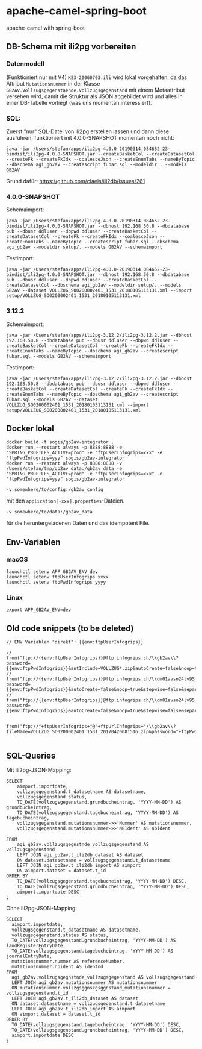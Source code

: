 # apache-camel-spring-boot
apache-camel with spring-boot

## DB-Schema mit ili2pg vorbereiten
### Datenmodell
(Funktioniert nur mit V4) `KS3-20060703.ili` wird lokal vorgehalten, da das Attribut `Mutationsnummer` in der Klasse `GB2AV.Vollzugsgegenstaende.Vollzugsgegenstand` mit einem Metaattribut versehen wird, damit die Struktur als JSON abgebildet wird und alles in einer DB-Tabelle vorliegt (was uns momentan interessiert).

### SQL:
Zuerst "nur" SQL-Datei von ili2pg erstellen lassen und dann diese ausführen, funktioniert mit 4.0.0-SNAPSHOT momentan noch nicht:
```
java -jar /Users/stefan/apps/ili2pg-4.0.0-20190314.084652-23-bindist/ili2pg-4.0.0-SNAPSHOT.jar --createBasketCol --createDatasetCol --createFk --createFkIdx --coalesceJson --createEnumTabs --nameByTopic --dbschema agi_gb2av --createscript fubar.sql --modeldir . --models GB2AV
```
Grund dafür: https://github.com/claeis/ili2db/issues/261

### 4.0.0-SNAPSHOT
Schemaimport:
```
java -jar /Users/stefan/apps/ili2pg-4.0.0-20190314.084652-23-bindist/ili2pg-4.0.0-SNAPSHOT.jar --dbhost 192.168.50.8 --dbdatabase pub --dbusr ddluser --dbpwd ddluser --createBasketCol --createDatasetCol --createFk --createFkIdx --coalesceJson --createEnumTabs --nameByTopic --createscript fubar.sql --dbschema agi_gb2av --modeldir setup/. --models GB2AV --schemaimport
```

Testimport:
```
java -jar /Users/stefan/apps/ili2pg-4.0.0-20190314.084652-23-bindist/ili2pg-4.0.0-SNAPSHOT.jar --dbhost 192.168.50.8 --dbdatabase pub --dbusr ddluser --dbpwd ddluser --createBasketCol --createDatasetCol --dbschema agi_gb2av --modeldir setup/. --models GB2AV --dataset VOLLZUG_SO0200002401_1531_20180105113131.xml --import setup/VOLLZUG_SO0200002401_1531_20180105113131.xml
```

### 3.12.2

Schemaimport:
```
java -jar /Users/stefan/apps/ili2pg-3.12.2/ili2pg-3.12.2.jar --dbhost 192.168.50.8 --dbdatabase pub --dbusr ddluser --dbpwd ddluser --createBasketCol --createDatasetCol --createFk --createFkIdx --createEnumTabs --nameByTopic --dbschema agi_gb2av --createscript fubar.sql --models GB2AV --schemaimport
```

Testimport:
```
java -jar /Users/stefan/apps/ili2pg-3.12.2/ili2pg-3.12.2.jar --dbhost 192.168.50.8 --dbdatabase pub --dbusr ddluser --dbpwd ddluser --createBasketCol --createDatasetCol --createFk --createFkIdx --createEnumTabs --nameByTopic --dbschema agi_gb2av --createscript fubar.sql --models GB2AV --dataset VOLLZUG_SO0200002401_1531_20180105113131.xml --import setup/VOLLZUG_SO0200002401_1531_20180105113131.xml 
```

## Docker lokal
```
docker build -t sogis/gb2av-integrator .
docker run --restart always -p 8888:8888 -e "SPRING_PROFILES_ACTIVE=prod" -e "ftpUserInfogrips=xxx" -e "ftpPwdInfogrips=yyy" sogis/gb2av-integrator
docker run --restart always -p 8888:8888 -v /Users/stefan/tmp/gb2av_data:/gb2av_data -e "SPRING_PROFILES_ACTIVE=prod" -e "ftpUserInfogrips=xxx" -e "ftpPwdInfogrips=yyy" sogis/gb2av-integrator
```

```
-v somewhere/to/config:/gb2av_config
```
mit den `application[-xxx].properties`-Dateien.

```
-v somewhere/to/data:/gb2av_data
```
für die heruntergeladenen Daten und das idempotent File.



## Env-Variablen

### macOS
```
launchctl setenv APP_GB2AV_ENV dev
launchctl setenv ftpUserInfogrips xxxx
launchctl setenv ftpPwdInfogrips yyyy
```

### Linux
```
export APP_GB2AV_ENV=dev
```

## Old code snippets (to be deleted)
```
// ENV Variablen "direkt": {{env:ftpUserInfogrips}}

//        from("ftp://{{env:ftpUserInfogrips}}@ftp.infogrips.ch/\\gb2av\\?password={{env:ftpPwdInfogrips}}&antInclude=VOLLZUG*.zip&autoCreate=false&noop=true&stepwise=false&separator=Windows&passiveMode=true&binary=true&delay=5000&initialDelay=10000&idempotentRepository=#fileConsumerRepo&idempotentKey=${file:name}-${file:size}")
//        from("ftp://{{env:ftpUserInfogrips}}@ftp.infogrips.ch/\\dm01avso24lv95_2\\shp\\?password={{env:ftpPwdInfogrips}}&autoCreate=false&noop=true&stepwise=false&separator=Windows&passiveMode=true&binary=true&delay=5000&initialDelay=10000&idempotentRepository=#fileConsumerRepo&idempotentKey=${file:name}-${file:size}")
//        from("ftp://{{env:ftpUserInfogrips}}@ftp.infogrips.ch/\\dm01avso24lv95_2\\shp\\?password={{env:ftpPwdInfogrips}}&autoCreate=false&noop=true&stepwise=false&separator=Windows&passiveMode=true&binary=true&delay=5000&initialDelay=10000")

        from("ftp://"+ftpUserInfogrips+"@"+ftpUrlInfogrips+"/\\gb2av\\?fileName=VOLLZUG_SO0200002401_1531_20170420081516.zip&password="+ftpPwdInfogrips+"&antInclude=VOLLZUG*.zip&autoCreate=false&noop=true&readLock=changed&stepwise=false&separator=Windows&passiveMode=true&binary=true&delay=5000&initialDelay=2000&idempotentRepository=#fileConsumerRepo&idempotentKey=${file:name}-${file:size}")


```
## SQL-Queries

Mit ili2pg-JSON-Mapping:
```
SELECT
	aimport.importdate,
	vollzugsgegenstand.t_datasetname AS datasetname,
	vollzugsgegenstand.status,
	TO_DATE(vollzugsgegenstand.grundbucheintrag, 'YYYY-MM-DD') AS grundbucheintrag,
	TO_DATE(vollzugsgegenstand.tagebucheintrag, 'YYYY-MM-DD') AS tagebucheintrag,
	vollzugsgegenstand.mutationsnummer->>'Nummer' AS mutationsnummer,
	vollzugsgegenstand.mutationsnummer->>'NBIdent' AS nbident
	
FROM
	agi_gb2av.vollzugsgegnstnde_vollzugsgegenstand AS vollzugsgegenstand
	LEFT JOIN agi_gb2av.t_ili2db_dataset AS dataset
	ON dataset.datasetname = vollzugsgegenstand.t_datasetname
	LEFT JOIN agi_gb2av.t_ili2db_import AS aimport
	ON aimport.dataset = dataset.t_id
ORDER BY
	TO_DATE(vollzugsgegenstand.tagebucheintrag, 'YYYY-MM-DD') DESC,
	TO_DATE(vollzugsgegenstand.grundbucheintrag, 'YYYY-MM-DD') DESC,
	aimport.importdate DESC
;
```

Ohne ili2pg-JSON-Mapping:
```
SELECT
  aimport.importdate,
  vollzugsgegenstand.t_datasetname AS datasetname,
  vollzugsgegenstand.status AS status,
  TO_DATE(vollzugsgegenstand.grundbucheintrag, 'YYYY-MM-DD') AS landRegisterEntryDate,
  TO_DATE(vollzugsgegenstand.tagebucheintrag, 'YYYY-MM-DD') AS journalEntryDate,
  mutationsnummer.nummer AS referenceNumber,
  mutationsnummer.nbident AS identnd
FROM
  agi_gb2av.vollzugsgegnstnde_vollzugsgegenstand AS vollzugsgegenstand
  LEFT JOIN agi_gb2av.mutationsnummer AS mutationsnummer
  ON mutationsnummer.vollzgsggnszgsggnstand_mutationsnummer = vollzugsgegenstand.t_id
  LEFT JOIN agi_gb2av.t_ili2db_dataset AS dataset
  ON dataset.datasetname = vollzugsgegenstand.t_datasetname
  LEFT JOIN agi_gb2av.t_ili2db_import AS aimport
  ON aimport.dataset = dataset.t_id
ORDER BY
  TO_DATE(vollzugsgegenstand.tagebucheintrag, 'YYYY-MM-DD') DESC,
  TO_DATE(vollzugsgegenstand.grundbucheintrag, 'YYYY-MM-DD') DESC,
  aimport.importdate DESC
;
```

